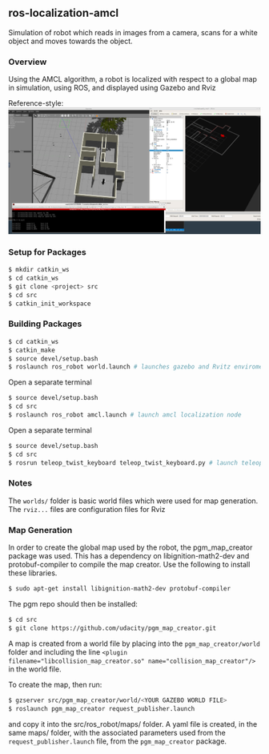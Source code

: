 ## ros-localization-amcl

Simulation of robot which reads in images from a camera, scans for a white object and moves towards the object.

### Overview

Using the AMCL algorithm, a robot is localized with respect to a global map in simulation, using ROS, and displayed using Gazebo and Rviz

Reference-style: 
![alt text][logo]

[logo]: localized.png "Robot localization"


### Setup for Packages
```bash
$ mkdir catkin_ws
$ cd catkin_ws
$ git clone <project> src
$ cd src
$ catkin_init_workspace
```

### Building Packages
```bash
$ cd catkin_ws
$ catkin_make
$ source devel/setup.bash
$ roslaunch ros_robot world.launch # launches gazebo and Rvitz enviroment
```

Open a separate terminal
```bash
$ source devel/setup.bash
$ cd src
$ roslaunch ros_robot amcl.launch # launch amcl localization node
```

Open a separate terminal
```bash
$ source devel/setup.bash
$ cd src
$ rosrun teleop_twist_keyboard teleop_twist_keyboard.py # launch teleop keyboard control for robot
```

### Notes
The ```worlds/``` folder is basic world files which were used for map generation.
The ```rviz...``` files are configuration files for Rviz

### Map Generation
In order to create the global map used by the robot, the pgm_map_creator package was used. 
This has a dependency on  libignition-math2-dev and protobuf-compiler to compile the map creator.
Use the following to install these libraries.
```bash
$ sudo apt-get install libignition-math2-dev protobuf-compiler
```

The pgm repo should then be installed:
```bash
$ cd src
$ git clone https://github.com/udacity/pgm_map_creator.git
```

A map is created from a world file by placing into the ```pgm_map_creator/world``` folder and including the line
```<plugin filename="libcollision_map_creator.so" name="collision_map_creator"/>``` in the world file.

To create the map, then run:
```bash
$ gzserver src/pgm_map_creator/world/<YOUR GAZEBO WORLD FILE>
$ roslaunch pgm_map_creator request_publisher.launch
```
and copy it into the src/ros_robot/maps/ folder. A yaml file is created, in the same maps/ folder, with the associated parameters used from the ```request_publisher.launch``` file, from the ```pgm_map_creator``` package.



